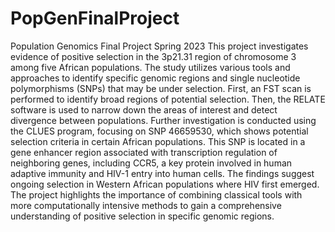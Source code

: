 # PopGenFinalProject
Population Genomics Final Project Spring 2023
This project investigates evidence of positive selection in the 3p21.31 region of chromosome 3 among five African populations. The study utilizes various tools and approaches to identify specific genomic regions and single nucleotide polymorphisms (SNPs) that may be under selection. First, an FST scan is performed to identify broad regions of potential selection. Then, the RELATE software is used to narrow down the areas of interest and detect divergence between populations. Further investigation is conducted using the CLUES program, focusing on SNP 46659530, which shows potential selection criteria in certain African populations. This SNP is located in a gene enhancer region associated with transcription regulation of neighboring genes, including CCR5, a key protein involved in human adaptive immunity and HIV-1 entry into human cells. The findings suggest ongoing selection in Western African populations where HIV first emerged. The project highlights the importance of combining classical tools with more computationally intensive methods to gain a comprehensive understanding of positive selection in specific genomic regions.
